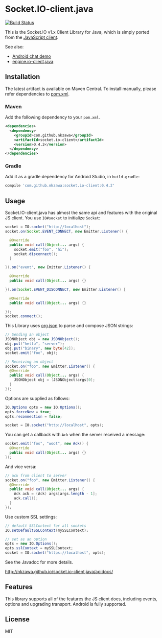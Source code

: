 # Socket.IO-client.java
[![Build Status](https://travis-ci.org/nkzawa/socket.io-client.java.png?branch=master)](https://travis-ci.org/nkzawa/socket.io-client.java)

This is the Socket.IO v1.x Client Library for Java, which is simply ported from the [JavaScript client](https://github.com/Automattic/socket.io-client).

See also:

- [Android chat demo](https://github.com/nkzawa/socket.io-android-chat)
- [engine.io-client.java](https://github.com/nkzawa/engine.io-client.java)

## Installation
The latest artifact is available on Maven Central. To install manually, please refer dependencies to [pom.xml](https://github.com/nkzawa/socket.io-client.java/blob/master/pom.xml).

### Maven
Add the following dependency to your `pom.xml`.

```xml
<dependencies>
  <dependency>
    <groupId>com.github.nkzawa</groupId>
    <artifactId>socket.io-client</artifactId>
    <version>0.4.2</version>
  </dependency>
</dependencies>
```

### Gradle
Add it as a gradle dependency for Android Studio, in `build.gradle`:

```groovy
compile 'com.github.nkzawa:socket.io-client:0.4.2'
```

## Usage
Socket.IO-client.java has almost the same api and features with the original JS client. You use `IO#socket` to initialize `Socket`:

```java
socket = IO.socket("http://localhost");
socket.on(Socket.EVENT_CONNECT, new Emitter.Listener() {

  @Override
  public void call(Object... args) {
    socket.emit("foo", "hi");
    socket.disconnect();
  }

}).on("event", new Emitter.Listener() {

  @Override
  public void call(Object... args) {}

}).on(Socket.EVENT_DISCONNECT, new Emitter.Listener() {

  @Override
  public void call(Object... args) {}

});
socket.connect();
```

This Library uses [org.json](http://www.json.org/java/) to parse and compose JSON strings:

```java
// Sending an object
JSONObject obj = new JSONObject();
obj.put("hello", "server");
obj.put("binary", new byte[42]);
socket.emit("foo", obj);

// Receiving an object
socket.on("foo", new Emitter.Listener() {
  @Override
  public void call(Object... args) {
    JSONObject obj = (JSONObject)args[0];
  }
});
```

Options are supplied as follows:

```java
IO.Options opts = new IO.Options();
opts.forceNew = true;
opts.reconnection = false;

socket = IO.socket("http://localhost", opts);
```

You can get a callback with `Ack` when the server received a message:

```java
socket.emit("foo", "woot", new Ack() {
  @Override
  public void call(Object... args) {}
});
```

And vice versa:

```java
// ack from client to server
socket.on("foo", new Emitter.Listener() {
  @Override
  public void call(Object... args) {
    Ack ack = (Ack) args[args.length - 1];
    ack.call();
  }
});
```

Use custom SSL settings:

```java
// default SSLContext for all sockets
IO.setDefaultSSLContext(mySSLContext);

// set as an option
opts = new IO.Options();
opts.sslContext = mySSLContext;
socket = IO.socket("https://localhost", opts);
```

See the Javadoc for more details.

http://nkzawa.github.io/socket.io-client.java/apidocs/

## Features
This library supports all of the features the JS client does, including events, options and upgrading transport. Android is fully supported.

## License

MIT

